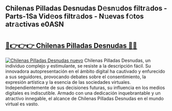 ## Chilenas Pilladas Desnudas D𝚎sn𝚞dos filtr𝚊dos - Parts-1Sa Vid𝚎os filtr𝚊dos - N𝚞evas f𝚘tos atr𝚊ctivas e0ASN

# <h2><a href="http://mb2e9dg.tromn.icu/?c=Chilenas+Pilladas+Desnudas">🔗👉👉👉 Chilenas Pilladas Desnudas 🔗🔗</a></h2>

[![Chilenas Pilladas Desnudas nuevo](https://i.imgur.com/pEAQMta.gif)](http://mb2e9dg.tromn.icu/?c=Chilenas+Pilladas+Desnudas)
Chilenas Pilladas Desnudas, un individuo complejo y estimulante, se resiste a la descripción fácil. Su innovadora autopresentación en el ámbito digital ha cautivado y enfurecido a sus seguidores, provocando debates sobre el consentimiento, la expresión artística y la esencia de las sociedades virtuales. Independientemente de sus decisiones futuras, su influencia en los medios digitales es indiscutible. Armado con una dedicación inquebrantable y un atractivo innegable, el alcance de Chilenas Pilladas Desnudas en el mundo virtual es vasto.
